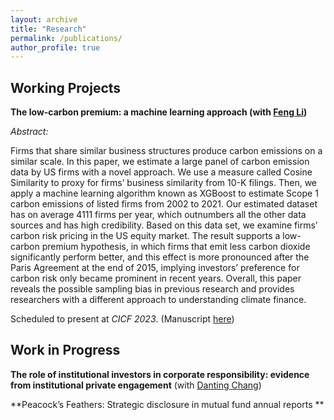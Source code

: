 ```yaml
---
layout: archive
title: "Research"
permalink: /publications/
author_profile: true
---
```


<!-- {% if author.googlescholar %}
  You can also find my articles on <u><a href="{{author.googlescholar}}">my Google Scholar profile</a>.</u>
{% endif %}

{% include base_path %}

{% for post in site.publications reversed %}
  {% include archive-single.html %}
{% endfor %} -->

Working Projects
------

**The low-carbon premium: a machine learning approach (with [Feng Li](https://en.saif.sjtu.edu.cn/faculty-research/li-feng))**

*Abstract:* 

Firms that share similar business structures produce carbon emissions on a similar scale. In this paper, we estimate a large panel of carbon emission data by US firms with a novel approach. We use a measure called Cosine Similarity to proxy for firms’ business similarity from 10-K filings. Then, we apply a machine learning
algorithm known as XGBoost to estimate Scope 1 carbon emissions of listed firms from 2002 to 2021. Our estimated dataset has on average 4111 firms per year, which outnumbers all the other data sources and has high credibility. Based on this data set, we examine firms’ carbon risk pricing in the US equity market. The result supports a low-carbon premium hypothesis, in which firms that emit less carbon dioxide significantly perform better, and this effect is more pronounced after the Paris Agreement at the end of 2015, implying investors’ preference for carbon risk only became prominent in recent years. Overall, this paper reveals the possible sampling bias in previous research and provides researchers with a different approach to understanding climate finance.

Scheduled to present at *CICF 2023*. (Manuscript [here](https://github.com/thegreenflamingo/academicpages.github.io/blob/master/_publications/The_low_carbon_premium_V4_.pdf))



Work in Progress
------
**The role of institutional investors in corporate responsibility: evidence from institutional private engagement** (with [Danting Chang](https://www.glxy.sdu.edu.cn/info/1091/5914.htm))

**Peacock’s Feathers: Strategic disclosure in mutual fund annual reports **









